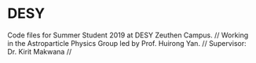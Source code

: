 # DESY

Code files for Summer Student 2019 at DESY Zeuthen Campus. //
Working in the Astroparticle Physics Group led by Prof. Huirong Yan. //
Supervisor: Dr. Kirit Makwana //
